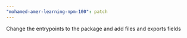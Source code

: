 ```yaml
---
"mohamed-amer-learning-npm-100": patch
---
```


Change the entrypoints to the package and add files and exports fields
